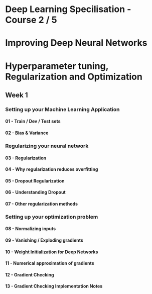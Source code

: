 # Deep Learning Specilisation - Course 2 / 5 
# Improving Deep Neural Networks
# Hyperparameter tuning, Regularization and Optimization

## Week 1
### Setting up your Machine Learning Application
#### 01 - Train / Dev / Test sets
#### 02 - Bias & Variance

### Regularizing your neural network
#### 03 - Regularization
#### 04 - Why regularization reduces overfitting
#### 05 - Dropout Regularization
#### 06 - Understanding Dropout
#### 07 - Other regularization methods

### Setting up your optimization problem
#### 08 - Normalizing inputs
#### 09 - Vanishing / Exploding gradients
#### 10 - Weight Initialization for Deep Networks
#### 11 - Numerical approximation of gradients
#### 12 - Gradient Checking
#### 13 - Gradient Checking Implementation Notes